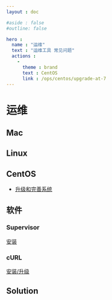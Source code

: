 ```yaml
---
layout : doc

#aside : false
#outline: false

hero :
  name : "运维"
  text : "运维工具 常见问题"
  actions :
    -
      theme : brand
      text : CentOS
      link : /ops/centos/upgrade-at-7
---
```



# 运维

## Mac

## Linux

## CentOS

- [升级和完善系统](./centos/upgrade-at-7.md)

## 软件

### Supervisor

[安装](./supervisor/install-at-centos.md)

### cURL

[安装/升级](./curl/install-latest-at-centos.md)

## Solution


